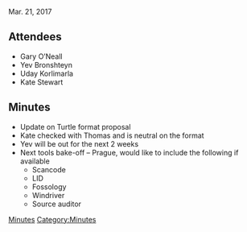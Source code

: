 Mar. 21, 2017

## Attendees

  - Gary O’Neall
  - Yev Bronshteyn
  - Uday Korlimarla
  - Kate Stewart

## Minutes

  - Update on Turtle format proposal
  - Kate checked with Thomas and is neutral on the format
  - Yev will be out for the next 2 weeks
  - Next tools bake-off – Prague, would like to include the following if
    available
      - Scancode
      - LID
      - Fossology
      - Windriver
      - Source auditor

[Minutes](Category:Technical "wikilink")
[Category:Minutes](Category:Minutes "wikilink")
